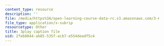 ```yaml
---
content_type: resource
description: ''
file: /media/https%3A/open-learning-course-data-rc.s3.amazonaws.com/3-60-symmetry-structure-and-tensor-properties-of-materials-fall-2005/2feb8044ab85535facb7e554deadf5c4_RoxLGn5VN4g.vtt
file_type: application/x-subrip
resourcetype: Other
title: 3play caption file
uid: 2feb8044-ab85-535f-acb7-e554deadf5c4
---
```

